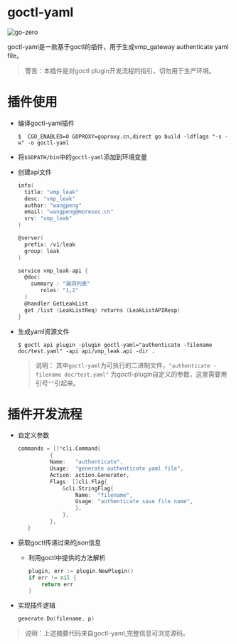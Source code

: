 # goctl-yaml

![go-zero](https://img.shields.io/badge/Github-go--zero-brightgreen?link=https://github.com/tal-tech/go-zero&logo=github)

goctl-yaml是一款基于goctl的插件，用于生成vmp_gateway authenticate yaml file。

> 警告：本插件是对goctl plugin开发流程的指引，切勿用于生产环境。

# 插件使用

* 编译goctl-yaml插件

  ```shell script
  $  CGO_ENABLED=0 GOPROXY=goproxy.cn,direct go build -ldflags "-s -w" -o goctl-yaml
  ```

* 将`$GOPATH/bin`中的`goctl-yaml`添加到环境变量

* 创建api文件

  ```go
  info(
    title: "vmp_leak"
    desc: "vmp_leak"
    author: "wangpeng"
    email: "wangpeng@moresec.cn"
    srv: "vmp_leak"
  )
  
  @server(
    prefix: /v1/leak
    group: leak
  )
  
  service vmp_leak-api {
    @doc(
      summary : "漏洞列表"
	     roles: "1,2"
    )
    @handler GetLeakList
    get /list (LeakListReq) returns (LeakListAPIResp)
  }
  ```

* 生成yaml资源文件

  ```shell script
  $ goctl api plugin -plugin goctl-yaml="authenticate -filename doc/test.yaml" -api api/vmp_leak.api -dir .
  ```

  > 说明： 其中`goctl-yaml`为可执行的二进制文件，`"authenticate -filename doc/test.yaml"`
  为goctl-plugin自定义的参数，这里需要用引号`""`引起来。

# 插件开发流程

* 自定义参数

  ```go
  commands = []*cli.Command{
		    {
			Name:   "authenticate",
			Usage:  "generate authenticate yaml file",
			Action: action.Generator,
			Flags: []cli.Flag{
				&cli.StringFlag{
					Name:  "filename",
					Usage: "authenticate save file name",
				    },
			    },
		    },
	 }
  ```

* 获取goctl传递过来的json信息

    * 利用goctl中提供的方法解析

      ```go
      plugin, err := plugin.NewPlugin()
      if err != nil {
          return err
      }
      ```

* 实现插件逻辑

  ```go
  generate.Do(filename, p)
  ```

> 说明：上述摘要代码来自goctl-yaml,完整信息可浏览源码。